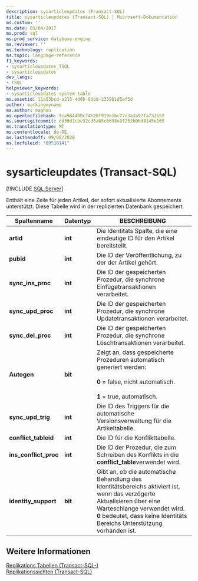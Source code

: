 ```yaml
---
description: sysarticleupdates (Transact-SQL)
title: sysarticleupdates (Transact-SQL) | Microsoft-Dokumentation
ms.custom: ''
ms.date: 03/04/2017
ms.prod: sql
ms.prod_service: database-engine
ms.reviewer: ''
ms.technology: replication
ms.topic: language-reference
f1_keywords:
- sysarticleupdates_TSQL
- sysarticleupdates
dev_langs:
- TSQL
helpviewer_keywords:
- sysarticleupdates system table
ms.assetid: 11a53bcd-a215-4d0b-9db8-233981d3ef5d
author: markingmyname
ms.author: maghan
ms.openlocfilehash: 9ca984460c74628f919e16c77c3a3a97fa732b52
ms.sourcegitcommit: dd36d1cbe32cd5a65c6638e8f252b0bd8145e165
ms.translationtype: MT
ms.contentlocale: de-DE
ms.lasthandoff: 09/08/2020
ms.locfileid: "89518141"
---
```

# <a name="sysarticleupdates-transact-sql"></a>sysarticleupdates (Transact-SQL)
[!INCLUDE [SQL Server](../../includes/applies-to-version/sqlserver.md)]

  Enthält eine Zeile für jeden Artikel, der sofort aktualisierte Abonnements unterstützt. Diese Tabelle wird in der replizierten Datenbank gespeichert.  
  
|Spaltenname|Datentyp|BESCHREIBUNG|  
|-----------------|---------------|-----------------|  
|**artid**|**int**|Die Identitäts Spalte, die eine eindeutige ID für den Artikel bereitstellt.|  
|**pubid**|**int**|Die ID der Veröffentlichung, zu der der Artikel gehört.|  
|**sync_ins_proc**|**int**|Die ID der gespeicherten Prozedur, die synchrone Einfügetransaktionen verarbeitet.|  
|**sync_upd_proc**|**int**|Die ID der gespeicherten Prozedur, die synchrone Updatetransaktionen verarbeitet.|  
|**sync_del_proc**|**int**|Die ID der gespeicherten Prozedur, die synchrone Löschtransaktionen verarbeitet.|  
|**Autogen**|**bit**|Zeigt an, dass gespeicherte Prozeduren automatisch generiert werden:<br /><br /> **0** = false, nicht automatisch.<br /><br /> **1** = true, automatisch.|  
|**sync_upd_trig**|**int**|Die ID des Triggers für die automatische Versionsverwaltung für die Artikeltabelle.|  
|**conflict_tableid**|**int**|Die ID für die Konflikttabelle.|  
|**ins_conflict_proc**|**int**|Die ID der Prozedur, die zum Schreiben des Konflikts in die **conflict_table**verwendet wird.|  
|**identity_support**|**bit**|Gibt an, ob die automatische Behandlung des Identitätsbereichs aktiviert ist, wenn das verzögerte Aktualisieren über eine Warteschlange verwendet wird. **0** bedeutet, dass keine Identitäts Bereichs Unterstützung vorhanden ist.|  
  
## <a name="see-also"></a>Weitere Informationen  
 [Replikations Tabellen &#40;Transact-SQL-&#41;](../../relational-databases/system-tables/replication-tables-transact-sql.md)   
 [Replikationssichten &#40;Transact-SQL&#41;](../../relational-databases/system-views/replication-views-transact-sql.md)  
  
  
